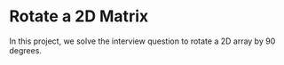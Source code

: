 # Rotate a 2D Matrix

In this project, we solve the interview question to rotate a 2D array by
90 degrees.
